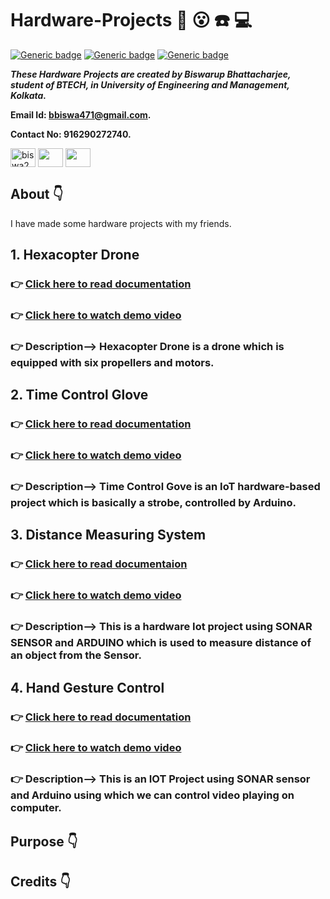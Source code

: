 # Hardware-Projects :star_struck: :open_mouth: :phone: :computer:

[![Generic badge](https://img.shields.io/badge/Arduino-Uno-blue)](https://shields.io/) [![Generic badge](https://img.shields.io/badge/Ultrasonic%20-Sonar-yellow)](https://shields.io/) [![Generic badge](https://img.shields.io/badge/APM%20-Flight%20Controller-success)](https://shields.io/) 
<br>

***These Hardware Projects are created by Biswarup Bhattacharjee, student of BTECH, in University of Engineering and Management, Kolkata.***

**Email Id: bbiswa471@gmail.com.** 

**Contact No: 916290272740.** 


<p align="left">
<a href="https://www.facebook.com/profile.php?id=100070395300810" target="blank"><img align="center" src="https://cdn.jsdelivr.net/npm/simple-icons@3.0.1/icons/facebook.svg" alt="biswa2210" height="30" width="40" /></a>
<a href="https://instagram.com/biswarup2210" target="blank"><img align="center" src="https://cdn.jsdelivr.net/npm/simple-icons@3.0.1/icons/instagram.svg" alt="" height="30" width="40" /></a>
<a href="https://github.com/biswa2210" target="blank"><img align="center" src="https://cdn.jsdelivr.net/npm/simple-icons@3.0.1/icons/github.svg" alt="" height="30" width="40" /></a>
</p>

## About :point_down: 

<div align="justified">
 
I have made some hardware projects with my friends. 
    
## 1. Hexacopter Drone
### :point_right: <a href="https://docs.google.com/document/d/1KMeBKypCBnzoMT1dzqrMkFXej8O3SEFQ/edit">Click here to read documentation</a>
### :point_right: <a href="">Click here to watch demo video</a>
### :point_right: Description--> Hexacopter Drone is a drone which is equipped with six propellers and motors. 

## 2. Time Control Glove
### :point_right: <a href="https://docs.google.com/document/d/1I6mUr9FeYVRYJjnQt_bH8xtTemVeKVdG/edit">Click here to read documentation</a>
### :point_right: <a href="">Click here to watch demo video</a>
### :point_right: Description--> Time Control Gove is an IoT hardware-based project which is basically a strobe, controlled by Arduino.

## 3. Distance Measuring System
### :point_right: <a href="https://drive.google.com/file/d/1vA33_icvku8bQoOdZXIm3QgZeHgBOH1S/view">Click here to read documentaion</a>
### :point_right: <a href="">Click here to watch demo video</a>
### :point_right: Description--> This is a hardware Iot project using SONAR SENSOR and ARDUINO which is used to measure distance of an object from the Sensor. 

## 4. Hand Gesture Control
### :point_right: <a href="https://docs.google.com/document/d/14-i-M2EjOZOa8zU4FdnJFKTLcyAQ18dW/edit">Click here to read documentation</a>
### :point_right: <a href="">Click here to watch demo video</a>
### :point_right: Description--> This is an IOT Project using SONAR sensor and Arduino using which we can control video playing on computer. 

</div>

## Purpose :point_down:

<div align="justified">

</div>

## Credits :point_down:

<div align="justified">

</div>
    



